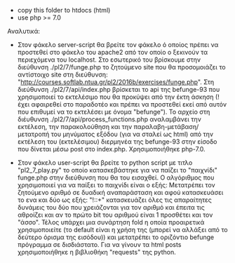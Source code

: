 - copy this folder to htdocs (html)
- use php >= 7.0

Αναλυτικά:
- Στον φάκελο server-script θα βρείτε τον φάκελο ό οποίος πρέπει να προστεθεί στο φάκελο του apache2 από τον οποίο ο ξεκινούν τα περιεχόμενα του localhost. Στο εσωτερικό του βρίσκουμε στην διεύθυνση ./pl2/7/funge.php το ζητούμενο site που θα προσομοιάζει το αντίστοιχο site στη διεύθυνση: "http://courses.softlab.ntua.gr/pl2/2016b/exercises/funge.php". Στη διεύθυνση ./pl2/7/api/index.php βρίσκεται το api της befunge-93 που χρησιμοποιεί το εκτελέσιμο που θα προκύψει από την έκτη άσκηση (! έχει αφαιρεθεί στο παραδοτέο και πρέπει να προστεθεί εκεί από αυτόν που επιθυμεί να το εκτελέσει με όνομα "befunge"). Το αρχείο στη διέυθυνση ./pl2/7/api/process_functions.php αναλαμβάνει την εκτέλεση, την παρακολούθηση και την παραλαβη-μετάβαση/μετατροπή του μηνύματος εξόδου (για να σταλεί ως html) από την εκτέλεση του (εκτελέσιμου) διερμηνέα της befunge-93 στην είσοδο που δίνεται μέσω post στο index.php. Χρησιμοποιήθηκε php-7.0.

- Στον φάκελο user-script θα βρείτε το python script με τιτλο "pl2_7_play.py" το οποίο κατασκεβάστηκε για να παίζει το "παιχνίδι" funge.php στην διεύθυνση που θα του εισαχθεί. Ο αλγόριθμος που χρησιμοποιεί για να παίξει το παιχνίδι είναι ο εξής: Μετατρέπει τον ζητούμενο αριθμό σε δυαδική αναπαράσταση και αφού κατασκευάσει το ενα και δύο ως εξής: "!::+" κατασκευάζει όλες τις απαραίτητες δυνάμεις του δύο που χρειάζονται για τον αριθμό και έπειτα τις αθροίζει και αν το πρώτο bit του αριθμού είναι 1 προσθέτει και τον "άσσο". Τέλος υπάρχει μια συνάρτηση fold η οποία προαιρετικά χρησιμοποιείτε (το default είναι η χρήση της (μπορεί να αλλάξει από το δεύτερο όρισμα της εισόδου)) και μετατρέπει το οριζόντιο befunge πρόγραμμα σε δισδιάστατο. Για να γίνουν τα html posts χρησιμοποιήθηκε η βιβλιοθήκη "requests" της python.


